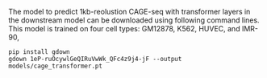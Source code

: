 
The model to predict 1kb-reolustion CAGE-seq with transformer layers in the downstream model can be downloaded using following command lines. This model is trained on four cell types: GM12878, K562, HUVEC, and IMR-90, 
```
pip install gdown
gdown 1eP-ruOcywlGeQIRuVwWk_QFc4z9j4-jF --output models/cage_transformer.pt
```
